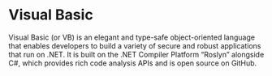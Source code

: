 # Visual Basic

Visual Basic (or VB) is an elegant and type-safe object-oriented language that enables developers to build a variety of secure and robust applications that run on .NET. It is built on the .NET Compiler Platform “Roslyn” alongside C#, which provides rich code analysis APIs and is open source on GitHub.